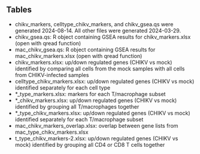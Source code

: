 ## Tables

* chikv_markers, celltype_chikv_markers, and chikv_gsea.qs were generated 2024-08-14. All other files were generated 2024-03-29.
* chikv_gsea.qs: R object containing GSEA results for chikv_markers.xlsx (open with qread function)
* mac_chikv_gsea.qs: R object containing GSEA results for mac_chikv_markers.xlsx (open with qread function)
* chikv_markers.xlsx: up/down regulated genes (CHIKV vs mock) identified by comparing all cells from the mock samples with all cells from CHIKV-infected samples
* celltype_chikv_markers.xlsx: up/down regulated genes (CHIKV vs mock) identified separately for each cell type 
* *_type_markers.xlsx: markers for each T/macrophage subset
* *_chikv_markers.xlsx: up/down regulated genes (CHIKV vs mock) identified by grouping all T/macrophages together
* *_type_chikv_markers.xlsx: up/down regulated genes (CHIKV vs mock) identified separately for each T/macrophage subset
* mac_chikv_markers_overlap.xlsx: overlap between gene lists from mac_type_chikv_markers.xlsx
* t_type_chikv_markers-2.xlsx: up/down regulated genes (CHIKV vs mock) identified by grouping all CD4 or CD8 T cells together

